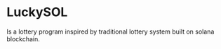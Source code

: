 # LuckySOL
Is a lottery program inspired by traditional lottery system built on solana blockchain. 
